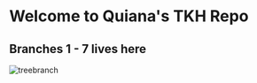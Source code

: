 # Welcome to Quiana's TKH Repo
## Branches 1 - 7 lives here
![treebranch](https://user-images.githubusercontent.com/24463725/87942740-0a386180-ca6b-11ea-96c2-e2c516e6f593.gif)
